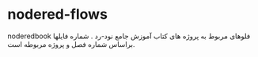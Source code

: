 # nodered-flows
noderedbook
فلوهای مربوط به پروژه های کتاب آموزش جامع نود-رد . شماره فایلها براساس شماره فصل و پروژه مربوطه است.
